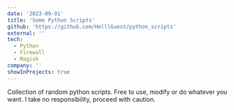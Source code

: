 ```yaml
---
date: '2023-09-01'
title: 'Some Python Scripts'
github: 'https://github.com/HelllGuest/python_scripts'
external: ''
tech:
  - Python
  - Firewall
  - Magisk
company: ''
showInProjects: true
---
```


Collection of random python scripts. Free to use, modify or do whatever you want. I take no responsibility, proceed with caution.
